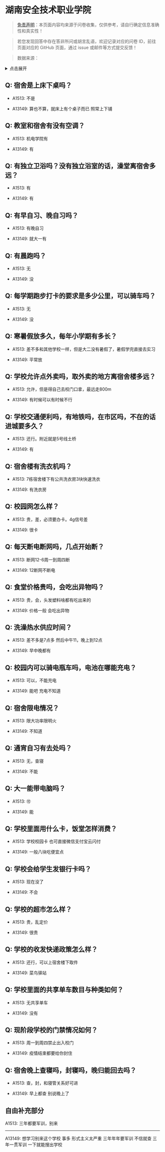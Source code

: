 # 湖南安全技术职业学院

> [免责声明](https://colleges.chat/#_3)：本页面内容均来源于问卷收集，仅供参考，请自行确定信息准确性和真实性！

> 若您发现回答中存在答非所问或胡言乱语，欢迎记录对应的问卷 ID，前往页面对应的 GitHub 页面，通过 issue 或邮件等方式提交反馈！

> 数据来源：

<details><summary>点击展开</summary>
<ul>
<li>A1513: 匿名 (2021 年 06 月)</li>
<li>A13149: 匿名 (2022 年 06 月)</li>
</ul>
</details>

## Q: 宿舍是上床下桌吗？

- A1513: 不是

- A13149: 算也不算，就床上有个桌子而已 照常上下铺

## Q: 教室和宿舍有没有空调？

- A1513: 机电学院有

- A13149: 有

## Q: 有独立卫浴吗？没有独立浴室的话，澡堂离宿舍多远？

- A1513: 有

- A13149: 有

## Q: 有早自习、晚自习吗？

- A1513: 有晚自习

- A13149: 就大一有

## Q: 有晨跑吗？

- A1513: 无

- A13149: 没

## Q: 每学期跑步打卡的要求是多少公里，可以骑车吗？

- A1513: 无

- A13149: 没

## Q: 寒暑假放多久，每年小学期有多长？

- A1513: 差不多和其他学校一样，但是大二没有暑假了，暑假学完直接去实习

- A13149: 平常放

## Q: 学校允许点外卖吗，取外卖的地方离宿舍楼多远？

- A1513: 允许，但是得自己去校门口拿，最远走800m

- A13149: 有时候可以有时候不行

## Q: 学校交通便利吗，有地铁吗，在市区吗，不在的话进城要多久？

- A1513: 还行。附近就是5号线土桥

- A13149: 有

## Q: 宿舍楼有洗衣机吗？

- A1513: 7栋宿舍楼下有公共洗衣房3块快速洗衣

- A13149: 有洗衣房

## Q: 校园网怎么样？

- A1513: 贵，差，必须要办卡。4g信号差

- A13149: 很卡

## Q: 每天断电断网吗，几点开始断？

- A1513: 断网12-6周一到周四断

- A13149: 12断网不断电

## Q: 食堂价格贵吗，会吃出异物吗？

- A1513: 贵，会，头发塑料啥都有吃出来的

- A13149: 价格一般  会吃出异物

## Q: 洗澡热水供应时间？

- A1513: 差不多是7点多 然后中午11，晚上到12点

- A13149: 早中晚都有

## Q: 校园内可以骑电瓶车吗，电池在哪能充电？

- A1513: 可以，不能充电

- A13149: 能吧 充电不知道

## Q: 宿舍限电情况？

- A1513: 限大功率限明火

- A13149: 不知道

## Q: 通宵自习有去处吗？

- A1513: 无，查寝

- A13149: 不能

## Q: 大一能带电脑吗？

- A1513: 🉑

- A13149: 能

## Q: 学校里面用什么卡，饭堂怎样消费？

- A1513: 学校校园卡 也可直接微信支付宝云闪付

- A13149: 一般八块吃便宜点

## Q: 学校会给学生发银行卡吗？

- A1513: 现在没了

- A13149: 不会

## Q: 学校的超市怎么样？

- A1513: 贵，乱定价

- A13149: 很贵

## Q: 学校的收发快递政策怎么样？

- A1513: 还行，可以上宿舍楼下取件

- A13149: 菜鸟驿站

## Q: 学校里面的共享单车数目与种类如何？

- A1513: 无共享单车

- A13149: 没有

## Q: 现阶段学校的门禁情况如何？

- A1513: 周一到周四禁止出入校门

- A13149: 疫情结束都要给你封住

## Q: 宿舍晚上查寝吗，封寝吗，晚归能回去吗？

- A1513: 查，封，和寝管关系好可进

- A13149: 早上都查 别说晚上了

## 自由补充部分

A1513: 三年都要军训，别来

***

A13149: 想学习别来这个学校 事多  形式主义太严重 三年年年要军训  不信就查 三年一贯军训 一下就能搜出学校